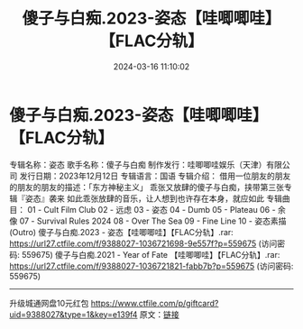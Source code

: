 ﻿---
title: 傻子与白痴.2023-姿态【哇唧唧哇】【FLAC分轨】
date: 2024-03-16 11:10:02
categories: APE、FLAC、MP3
tags: 华语中文
---
# 傻子与白痴.2023-姿态【哇唧唧哇】【FLAC分轨】

专辑名称：姿态
歌手名称：傻子与白痴
制作发行：哇唧唧哇娱乐（天津）有限公司
发行日期：2023年12月12日
专辑语言：国语
专辑介绍：
借用一位朋友的朋友的朋友的朋友的描述：「东方神秘主义」
乖张又放肆的傻子与白痴，挟带第三张专辑『姿态』袭来
如此乖张放肆的音乐，让人想到也许存在本身，就应如此
专辑曲目：
01 - Cult Film Club
02 - 远虑
03 - 姿态
04 - Dumb
05 - Plateau
06 - 余像
07 - Survival Rules 2024
08 - Over The Sea
09 - Fine Line
10 - 姿态素描 (Outro)
傻子与白痴.2023 - 姿态【哇唧唧哇】【FLAC分轨】.rar: https://url27.ctfile.com/f/9388027-1036721698-9e557f?p=559675
(访问密码: 559675)
傻子与白痴.2021 - Year of Fate 【哇唧唧哇】【FLAC分轨】.rar: https://url27.ctfile.com/f/9388027-1036721821-fabb7b?p=559675
(访问密码: 559675)
**************************
升级城通网盘10元红包 https://www.ctfile.com/p/giftcard?uid=9388027&type=1&key=e139f4
原文：[链接](https://blog.sina.com.cn/s/blog_1647c7e76010314qk.html)